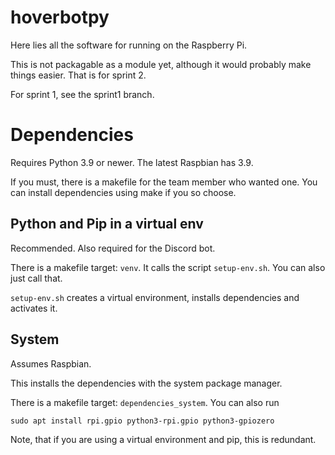 # hoverbotpy

Here lies all the software for running on the Raspberry Pi.

This is not packagable as a module yet, although it would probably make things
easier. That is for sprint 2.

For sprint 1, see the sprint1 branch.

# Dependencies

Requires Python 3.9 or newer. The latest Raspbian has 3.9.

If you must, there is a makefile for the team member who wanted one. You can
install dependencies using make if you so choose.

## Python and Pip in a virtual env

Recommended. Also required for the Discord bot.

There is a makefile target: `venv`. It calls the script `setup-env.sh`. You can
also just call that.

`setup-env.sh` creates a virtual environment, installs dependencies and
activates it.

## System

Assumes Raspbian.

This installs the dependencies with the system package manager.

There is a makefile target: `dependencies_system`. You can also run

```
sudo apt install rpi.gpio python3-rpi.gpio python3-gpiozero
```

Note, that if you are using a virtual environment and pip, this is redundant.
